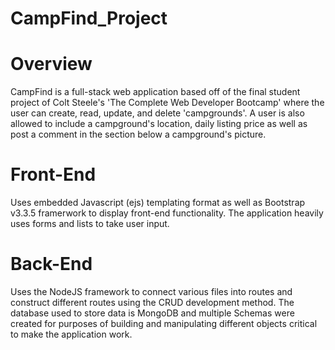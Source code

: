 # CampFind_Project

# Overview
CampFind is a full-stack web application based off of the final student project of Colt Steele's 'The Complete Web Developer Bootcamp' where the user can create, read, update, and delete 'campgrounds'.
A user is also allowed to include a campground's location, daily listing price as well as post a comment in the section below a campground's picture. 

# Front-End
Uses embedded Javascript (ejs) templating format as well as Bootstrap v3.3.5 framerwork to display front-end functionality.
The application heavily uses forms and lists to take user input.

# Back-End
Uses the NodeJS framework to connect various files into routes and construct different routes using the CRUD development method.
The database used to store data is MongoDB and multiple Schemas were created for purposes of building and manipulating different objects critical to make the application work.
